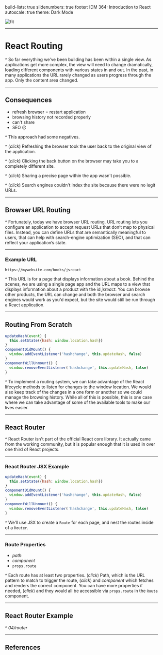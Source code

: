 build-lists: true
slidenumbers: true
footer: IDM 364: Introduction to React
autoscale: true
theme: Dark Mode

![fit](https://reactjs.org/logo-og.png)

---

# React Routing

^ So far everything we've been building has been within a single view. As applications get more complex, the view will need to change dramatically, loading different components with various states in and out. In the past, in many applications the URL rarely changed as users progress through the app. Only the content area changed.

---

## Consequences

- refresh browser = restart application
- browsing history not recorded properly
- can't share
- SEO 😢

^ This approach had some negatives.

^ (_click_) Refreshing the browser took the user back to the original view of the application.

^ (_click_) Clicking the back button on the browser may take you to a completely different site.

^ (_click_) Sharing a precise page within the app wasn't possible.

^ (_click_) Search engines couldn't index the site because there were no legit URLs.

---

## Browser URL Routing

^ Fortunately, today we have browser URL routing. URL routing lets you configure an application to accept request URLs that don’t map to physical files. Instead, you can define URLs that are semantically meaningful to users, that can help with search-engine optimization (SEO), and that can reflect your application’s state.

---

### Example URL

`https://mywebsite.com/books/jsreact`

^ This URL is for a page that displays information about a book. Behind the scenes, we are using a single page app and the URL maps to a view that displays information about a product with the id _jsreact_. You can browse other products, the URL can change and both the browser and search engines would work as you'd expect, but the site would still be run through a React application.

---

## Routing From Scratch

```javascript
updateHash(event) {
  this.setState({hash: window.location.hash})
}
componentDidMount() {
  window.addEventListener('hashchange', this.updateHash, false)
}
componentWillUnmount() {
  window.removeEventListener('hashchange', this.updateHash, false)
}
```

^ To implement a routing system, we can take advantage of the React lifecycle methods to listen for changes to the window location. We would also keep track of the changes in a one form or another so we could manage the browsing history. While all of this is possible, this is one case where we can take advantage of some of the available tools to make our lives easier.

---

## React Router

^ React Router isn't part of the official React core library. It actually came from the working community, but it is popular enough that it is used in over one third of React projects.

---

### React Router JSX Example

```javascript
updateHash(event) {
  this.setState({hash: window.location.hash})
}
componentDidMount() {
  window.addEventListener('hashchange', this.updateHash, false)
}
componentWillUnmount() {
  window.removeEventListener('hashchange', this.updateHash, false)
}
```

^ We'll use JSX to create a `Route` for each page, and nest the routes inside of a `Router`.

---

### Route Properties

- _path_
- _component_
- `props.route`

^ Each route has at least two properties. (_click_) Path, which is the URL pattern to match to trigger the route, (_click_) and _component_ which fetches and renders the correct component. You can have more properties if needed, (_click_) and they would all be accessible via  `props.route` in the `Route` component.

---

## React Router Example

^ _04/router_

---

## References

[^1]: Mardan, Azat, and John Sonmez. React Quickly Painless Web Apps with React, JSX, Redux, and GraphQL. Manning, 2016. pages 807-809, 819